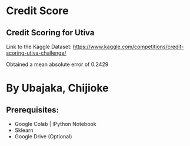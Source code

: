 # Credit Score

## Credit Scoring for Utiva 

Link to the Kaggle Dataset: https://www.kaggle.com/competitions/credit-scoring-utiva-challenge/

Obtained a mean absolute error of 0.2429

# By Ubajaka, Chijioke

## Prerequisites:
- Google Colab | IPython Notebook
- Sklearn
- Google Drive (Optional)
